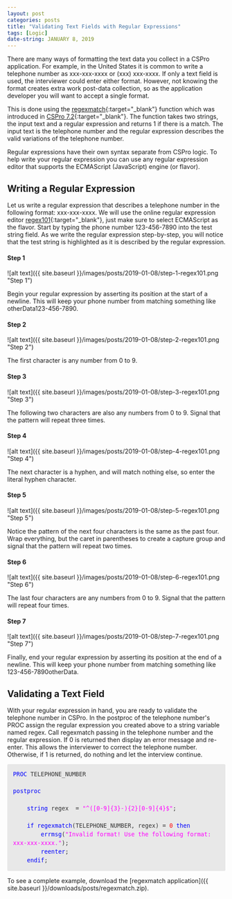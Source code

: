 ```yaml
---
layout: post
categories: posts
title: "Validating Text Fields with Regular Expressions"
tags: [Logic]
date-string: JANUARY 8, 2019
---
```


There are many ways of formatting the text data you collect in a CSPro application. For example, in the United States it is common to write a telephone number as xxx-xxx-xxxx or (xxx) xxx-xxxx. If only a text field is used, the interviewer could enter either format. However, not knowing the format creates extra work post-data collection, so as the application developer you will want to accept a single format.

This is done using the [regexmatch](http://www.csprousers.org/help/CSPro/regexmatch_function.html){:target="_blank"} function which was introduced in [CSPro 7.2](http://www.csprousers.org/help/CSPro/what_is_new_in_cspro_7_2.html){:target="_blank"}. The function takes two strings, the input text and a regular expression and returns 1 if there is a match. The input text is the telephone number and the regular expression describes the valid variations of the telephone number.

Regular expressions have their own syntax separate from CSPro logic. To help write your regular expression you can use any regular expression editor that supports the ECMAScript (JavaScript) engine (or flavor).

## Writing a Regular Expression
Let us write a regular expression that describes a telephone number in the following format: xxx-xxx-xxxx. We will use the online regular expression editor [regex101](https://regex101.com/){:target="_blank"}, just make sure to select ECMAScript as the flavor. Start by typing the phone number 123-456-7890 into the test string field. As we write the regular expression step-by-step, you will notice that the test string is highlighted as it is described by the regular expression.

#### Step 1
![alt text]({{ site.baseurl }}/images/posts/2019-01-08/step-1-regex101.png "Step 1")
<div>Begin your regular expression by asserting its position at the start of a newline. This will keep your phone number from matching something like otherData123-456-7890.</div>

#### Step 2
![alt text]({{ site.baseurl }}/images/posts/2019-01-08/step-2-regex101.png "Step 2")
<div>The first character is any number from 0 to 9.</div>

#### Step 3
![alt text]({{ site.baseurl }}/images/posts/2019-01-08/step-3-regex101.png "Step 3")
<div>The following two characters are also any numbers from 0 to 9. Signal that the pattern will repeat three times.</div>

#### Step 4
![alt text]({{ site.baseurl }}/images/posts/2019-01-08/step-4-regex101.png "Step 4")
<div>The next character is a hyphen, and will match nothing else, so enter the literal hyphen character.</div>

#### Step 5
![alt text]({{ site.baseurl }}/images/posts/2019-01-08/step-5-regex101.png "Step 5")
<div>Notice the pattern of the next four characters is the same as the past four. Wrap everything, but the caret in parentheses to create a capture group and signal that the pattern will repeat two times.</div>

#### Step 6
![alt text]({{ site.baseurl }}/images/posts/2019-01-08/step-6-regex101.png "Step 6")
<div>The last four characters are any numbers from 0 to 9. Signal that the pattern will repeat four times.</div>

#### Step 7
![alt text]({{ site.baseurl }}/images/posts/2019-01-08/step-7-regex101.png "Step 7")
<div>Finally, end your regular expression by asserting its position at the end of a newline. This will keep your phone number from matching something like 123-456-7890otherData.</div>

## Validating a Text Field
With your regular expression in hand, you are ready to validate the telephone number in CSPro. In the <span class="logic-keyword">postproc</span> of the telephone number's <span class="logic-keyword">PROC</span> assign the regular expression you created above to a string variable named <span class="logic-variable">regex</span>. Call <span class="logic-keyword">regexmatch</span> passing in the telephone number and the regular expression. If <span class="logic-numeric">0</span> is returned then display an error message and re-enter. This allows the interviewer to correct the telephone number. Otherwise, if <span class="logic-numeric">1</span> is returned, do nothing and let the interview continue.

<div style="margin: 0px; padding: 1em; 
            border-radius: 3px;
            line-height: 1.5;
            font-family: 'Inconsolata', monospace; font-size: 10pt;
            color: rgb(51, 51, 51);
            background-color: rgb(232, 232, 232);">
    <font color="blue">PROC</font>&nbsp;TELEPHONE_NUMBER<br>
    <br>
    <font color="blue">postproc</font><br>
    <br>
    &nbsp; &nbsp; <font color="blue">string</font>&nbsp;regex &nbsp;= <font color="fuchsia">"^([0-9]{3}-){2}[0-9]{4}$"</font>;<br>
    <br>
    &nbsp; &nbsp; <font color="blue">if</font>&nbsp;<font color="blue">regexmatch</font>(TELEPHONE_NUMBER, regex) = <font color="red">0</font>&nbsp;<font color="blue">then</font><br>
    &nbsp; &nbsp; &nbsp; &nbsp; <font color="blue">errmsg</font>(<font color="fuchsia">"Invalid format! Use the following format: xxx-xxx-xxxx."</font>);<br>
    &nbsp; &nbsp; &nbsp; &nbsp; <font color="blue">reenter</font>;<br>
    &nbsp; &nbsp; <font color="blue">endif</font>;
</div>

To see a complete example, download the [regexmatch application]({{ site.baseurl }}/downloads/posts/regexmatch.zip).
